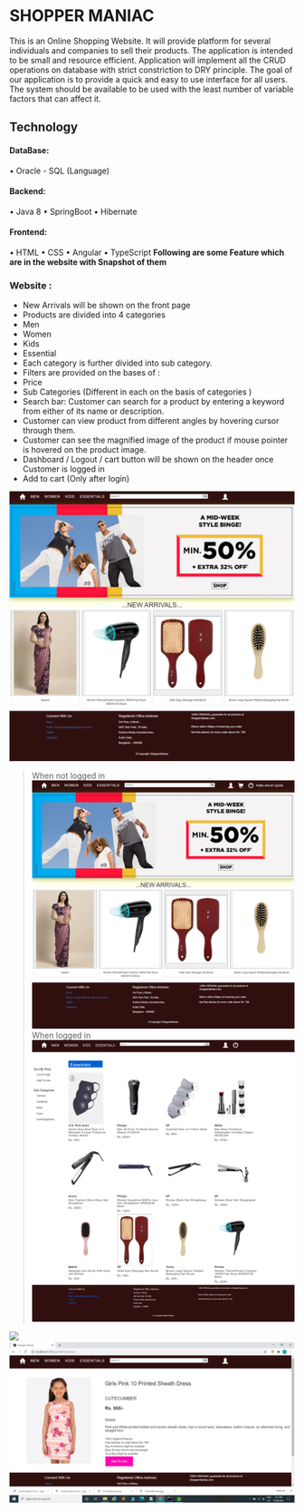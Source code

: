 # SHOPPER MANIAC

This is an Online Shopping Website. It will provide platform for several individuals and companies to sell their products. The application is intended to be small and resource efficient. Application will implement all the CRUD operations on database with strict constriction to DRY principle. The goal of our application is to provide a quick and easy to use interface for all users. The system should be available to be used with the least number of variable factors that can affect it.

## Technology
 #### DataBase:
•	Oracle - SQL (Language)
#### Backend:
•	Java 8
•	SpringBoot
•	Hibernate
#### Frontend:
•	HTML
•	CSS
•	Angular
•	TypeScript
**Following are some Feature which are in the website with Snapshot of them**
### Website :
*	New Arrivals will be shown on the front page 
*	Products are divided into 4 categories 
* Men 
*	Women
*	Kids
*	Essential
*	Each category is further divided into sub category.
*	Filters are provided on the bases of :
*	Price 
*	Sub Categories (Different in each on the basis of categories )
*	Search bar: Customer can search for a product by entering a keyword from either of its name or description.
*	Customer can view product from different angles by hovering cursor through them.
*	Customer can see the magnified image of the product if mouse pointer is hovered on the product image.
*	Dashboard / Logout / cart  button will be shown on the header once Customer is logged in 
*	Add to cart (Only after login)

![](images/HomePage.png)
>When not logged in 
![](images/CustomerHomePage.png)
>When logged in 
![](images/essentials.png)

![](images/MenCategory.png)
![](images/SpecificProduct.png)
